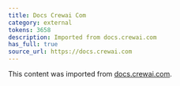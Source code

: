 ```yaml
---
title: Docs Crewai Com
category: external
tokens: 3658
description: Imported from docs.crewai.com
has_full: true
source_url: https://docs.crewai.com
---
```


This content was imported from [docs.crewai.com](https://docs.crewai.com).
